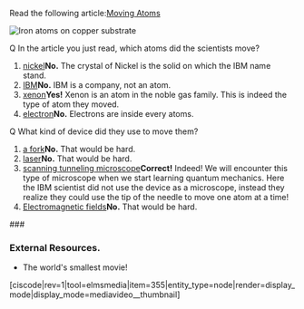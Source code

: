 Read the following article:[Moving Atoms](http://www.nytimes.com/1990/04/05/us/2-researchers-spell-ibm-atom-by-atom.html?pagewanted=print&src=pm)

![Iron atoms on copper substrate](https://online.science.psu.edu/sites/default/files/phys010/W1atoms/irononcopper.jpg)

<div class="question">Q In the article you just read, which atoms did the scientists move?

1. [nickel](#)**No.** The crystal of Nickel is the solid on which the IBM name stand.
2. [IBM](#)**No.** IBM is a company, not an atom.
3. [xenon](#)**Yes!** Xenon is an atom in the noble gas family. This is indeed the type of atom they moved.
4. [electron](#)**No.** Electrons are inside every atoms.
 
</div><div class="question">Q What kind of device did they use to move them?

1. [a fork](#)**No.** That would be hard.
2. [laser](#)**No.** That would be hard.
3. [scanning tunneling microscope](#)**Correct!** Indeed! We will encounter this type of microscope when we start learning quantum mechanics. Here the IBM scientist did not use the device as a microscope, instead they realize they could use the tip of the needle to move one atom at a time!
4. [Electromagnetic fields](#)**No.** That would be hard.
 
</div>### 

### External Resources. 

- The world's smallest movie!

[ciscode|rev=1|tool=elmsmedia|item=355|entity_type=node|render=display_mode|display_mode=mediavideo__thumbnail]